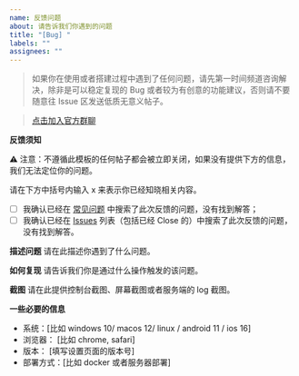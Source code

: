 ```yaml
---
name: 反馈问题
about: 请告诉我们你遇到的问题
title: "[Bug] "
labels: ""
assignees: ""
---
```


> 如果你在使用或者搭建过程中遇到了任何问题，请先第一时间频道咨询解决，除非是可以稳定复现的 Bug 或者较为有创意的功能建议，否则请不要随意往 Issue 区发送低质无意义帖子。

> [点击加入官方群聊](https://github.com/liunnn1994/ChatGPT-Next-Web-Plus/discussions)

**反馈须知**

⚠️ 注意：不遵循此模板的任何帖子都会被立即关闭，如果没有提供下方的信息，我们无法定位你的问题。

请在下方中括号内输入 x 来表示你已经知晓相关内容。

- [ ] 我确认已经在 [常见问题](https://github.com/liunnn1994/ChatGPT-Next-Web-Plus/blob/main/docs/faq-cn.md) 中搜索了此次反馈的问题，没有找到解答；
- [ ] 我确认已经在 [Issues](https://github.com/liunnn1994/ChatGPT-Next-Web-Plus/issues) 列表（包括已经 Close 的）中搜索了此次反馈的问题，没有找到解答。

**描述问题**
请在此描述你遇到了什么问题。

**如何复现**
请告诉我们你是通过什么操作触发的该问题。

**截图**
请在此提供控制台截图、屏幕截图或者服务端的 log 截图。

**一些必要的信息**

- 系统：[比如 windows 10/ macos 12/ linux / android 11 / ios 16]
- 浏览器： [比如 chrome, safari]
- 版本： [填写设置页面的版本号]
- 部署方式：[比如 docker 或者服务器部署]
